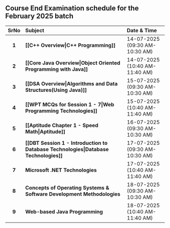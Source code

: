 ## Course End Examination schedule for the February 2025 batch

| SrNo  | Subject                                                                              | Date & Time                    |
| :---: | :----------------------------------------------------------------------------------- | :----------------------------- |
| **1** | **[[C++ Overview\|C++ Programming]]**                                                | 14-07-2025 (09:30 AM-10:30 AM) |
| **2** | **[[Core Java Overview\|Object Oriented Programming with Java]]**                    | 14-07-2025 (10:40 AM-11:40 AM) |
| **3** | **[[DSA Overview\|Algorithms and Data Structures(Using Java)]]**                     | 15-07-2025 (09:30 AM-10:30 AM) |
| **4** | **[[WPT MCQs for Session 1 - 7\|Web Programming Technologies]]**                     | 15-07-2025 (10:40 AM-11:40 AM) |
| **5** | **[[Aptitude Chapter 1 - Speed Math\|Aptitude]]**                                    | 16-07-2025 (09:30 AM-10:30 AM) |
| **6** | **[[DBT Session 1 - Introduction to Database Technologies\|Database Technologies]]** | 17-07-2025 (09:30 AM-10:30 AM) |
| **7** | **Microsoft .NET Technologies**                                                      | 17-07-2025 (10:40 AM-11:40 AM) |
| **8** | **Concepts of Operating Systems & Software Development Methodologies**               | 18-07-2025 (09:30 AM-10:30 AM) |
| **9** | **Web-based Java Programming**                                                       | 18-07-2025 (10:40 AM-11:40 AM) |

